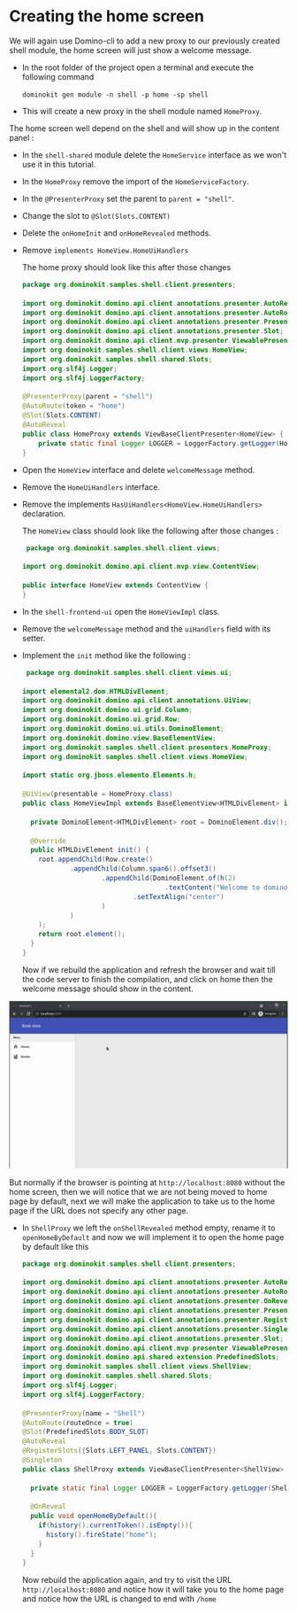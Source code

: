 # Creating the home screen

We will again use Domino-cli to add a new proxy to our previously created shell module, the home screen will just show a welcome message.

- In the root folder of the project open a terminal and execute the following command

  `dominokit gen module -n shell -p home -sp shell`
- This will create a new proxy in the shell module named `HomeProxy`.

The home screen well depend on the shell and will show up in the content panel :

- In the `shell-shared` module delete the `HomeService` interface as we won't use it in this tutorial.
- In the `HomeProxy` remove the import of the `HomeServiceFactory`.
- In the `@PresenterProxy` set the parent to `parent = "shell"`.
- Change the slot to `@Slot(Slots.CONTENT)`
- Delete the `onHomeInit` and `onHomeRevealed` methods.
- Remove `implements HomeView.HomeUiHandlers`

  The home proxy should look like this after those changes

  ```java
  package org.dominokit.samples.shell.client.presenters;
  
  import org.dominokit.domino.api.client.annotations.presenter.AutoReveal;
  import org.dominokit.domino.api.client.annotations.presenter.AutoRoute;
  import org.dominokit.domino.api.client.annotations.presenter.PresenterProxy;
  import org.dominokit.domino.api.client.annotations.presenter.Slot;
  import org.dominokit.domino.api.client.mvp.presenter.ViewablePresenter;
  import org.dominokit.samples.shell.client.views.HomeView;
  import org.dominokit.samples.shell.shared.Slots;
  import org.slf4j.Logger;
  import org.slf4j.LoggerFactory;
  
  @PresenterProxy(parent = "shell")
  @AutoRoute(token = "home")
  @Slot(Slots.CONTENT)
  @AutoReveal
  public class HomeProxy extends ViewBaseClientPresenter<HomeView> {
      private static final Logger LOGGER = LoggerFactory.getLogger(HomeProxy.class);
  }
  ```

- Open the `HomeView` interface and delete `welcomeMessage` method.
- Remove the `HomeUiHandlers` interface.
- Remove the implements `HasUiHandlers<HomeView.HomeUiHandlers>` declaration.

  The `HomeView` class should look like the following after those changes :

  ```java
   package org.dominokit.samples.shell.client.views;
  
  import org.dominokit.domino.api.client.mvp.view.ContentView;
  
  public interface HomeView extends ContentView {
  }
  ```

- In the `shell-frontend-ui` open the `HomeViewImpl` class.
- Remove the `welcomeMessage` method and the `uiHandlers` field with its setter.

- Implement the `init` method like the following :

  ```java
   package org.dominokit.samples.shell.client.views.ui;
  
  import elemental2.dom.HTMLDivElement;
  import org.dominokit.domino.api.client.annotations.UiView;
  import org.dominokit.domino.ui.grid.Column;
  import org.dominokit.domino.ui.grid.Row;
  import org.dominokit.domino.ui.utils.DominoElement;
  import org.dominokit.domino.view.BaseElementView;
  import org.dominokit.samples.shell.client.presenters.HomeProxy;
  import org.dominokit.samples.shell.client.views.HomeView;
  
  import static org.jboss.elemento.Elements.h;
  
  @UiView(presentable = HomeProxy.class)
  public class HomeViewImpl extends BaseElementView<HTMLDivElement> implements HomeView{
  
    private DominoElement<HTMLDivElement> root = DominoElement.div();
  
    @Override
    public HTMLDivElement init() {
      root.appendChild(Row.create()
              .appendChild(Column.span6().offset3()
                      .appendChild(DominoElement.of(h(2)
                                      .textContent("Welcome to domino book store."))
                              .setTextAlign("center")
                      )
              )
      );
      return root.element();
    }
  }
  ```
  Now if we rebuild the application and refresh the browser and wait till the code server to finish the compilation, and click on home then the welcome message should show in the content.

![Home](../documents/home.gif)

  But normally if the browser is pointing at `http://localhost:8080` without the home screen, then we will notice that we are not being moved to home page by default, next we will make the application to take us to the home page if the URL does not specify any other page.
  
- In `ShellProxy` we left the `onShellRevealed` method empty, rename it to `openHomeByDefault` and now we will implement it to open the home page by default like this
  
  ```java
  package org.dominokit.samples.shell.client.presenters;
  
  import org.dominokit.domino.api.client.annotations.presenter.AutoReveal;
  import org.dominokit.domino.api.client.annotations.presenter.AutoRoute;
  import org.dominokit.domino.api.client.annotations.presenter.OnReveal;
  import org.dominokit.domino.api.client.annotations.presenter.PresenterProxy;
  import org.dominokit.domino.api.client.annotations.presenter.RegisterSlots;
  import org.dominokit.domino.api.client.annotations.presenter.Singleton;
  import org.dominokit.domino.api.client.annotations.presenter.Slot;
  import org.dominokit.domino.api.client.mvp.presenter.ViewablePresenter;
  import org.dominokit.domino.api.shared.extension.PredefinedSlots;
  import org.dominokit.samples.shell.client.views.ShellView;
  import org.dominokit.samples.shell.shared.Slots;
  import org.slf4j.Logger;
  import org.slf4j.LoggerFactory;
  
  @PresenterProxy(name = "Shell")
  @AutoRoute(routeOnce = true)
  @Slot(PredefinedSlots.BODY_SLOT)
  @AutoReveal
  @RegisterSlots({Slots.LEFT_PANEL, Slots.CONTENT})
  @Singleton
  public class ShellProxy extends ViewBaseClientPresenter<ShellView> {
  
    private static final Logger LOGGER = LoggerFactory.getLogger(ShellProxy.class);
  
    @OnReveal
    public void openHomeByDefault(){
      if(history().currentToken().isEmpty()){
        history().fireState("home");
      }
    }
  }
  ```
  
  Now rebuild the application again, and try to visit the URL `http://localhost:8080` and notice how it will take you to the home page and notice how the URL is changed to end with `/home`